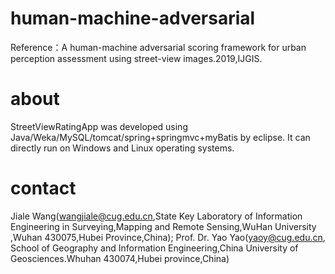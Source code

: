 # human-machine-adversarial
 Reference：A human-machine adversarial scoring framework for urban perception assessment using street-view images.2019,IJGIS.
# about
 StreetViewRatingApp was developed using Java/Weka/MySQL/tomcat/spring+springmvc+myBatis by eclipse. It can directly run on Windows and Linux operating systems.
# contact
 Jiale Wang(wangjiale@cug.edu.cn,State Key Laboratory of Information Engineering in Surveying,Mapping and Remote Sensing,WuHan University ,Wuhan 430075,Hubei Province,China);
 Prof. Dr. Yao Yao(yaoy@cug.edu.cn, School of Geography and Information Engineering,China University of Geosciences.Whuhan 430074,Hubei province,China)
